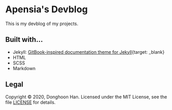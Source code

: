 # Apensia's Devblog

This is my devblog of my projects. 

## Built with...
- Jekyll: [GitBook-inspired documentation theme for Jekyll](https://github.com/adamrehn/jekyll-theme-gitbook){target: _blank}
- HTML
- SCSS
- Markdown 

## Legal
Copyright &copy; 2020, Donghoon Han. Licensed under the MIT License, see the file [LICENSE](https://github.com/adamrehn/jekyll-theme-gitbook-demo/blob/master/LICENSE) for details.
